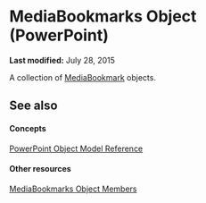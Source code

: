 
# MediaBookmarks Object (PowerPoint)

 **Last modified:** July 28, 2015

A collection of  [MediaBookmark](8340edc3-e9e8-3f65-a1ca-88ff83006a22.md) objects.

## See also


#### Concepts


 [PowerPoint Object Model Reference](00acd64a-5896-0459-39af-98df2849849e.md)
#### Other resources


 [MediaBookmarks Object Members](cbcb4e61-8399-5d75-f0de-e50cbf89da37.md)

